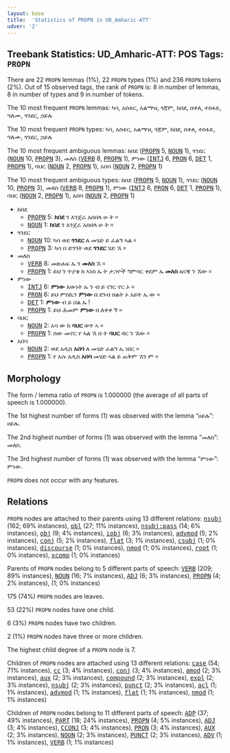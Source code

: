 ```yaml
---
layout: base
title:  'Statistics of PROPN in UD_Amharic-ATT'
udver: '2'
---
```


## Treebank Statistics: UD_Amharic-ATT: POS Tags: `PROPN`

There are 22 `PROPN` lemmas (1%), 22 `PROPN` types (1%) and 236 `PROPN` tokens (2%).
Out of 15 observed tags, the rank of `PROPN` is: 8 in number of lemmas, 8 in number of types and 9 in number of tokens.

The 10 most frequent `PROPN` lemmas: ካሳ, አስቴር, አልማዝ, ጎጃም, ከበደ, በቀለ, ተስፋዬ, ዓለሙ, ጎንደር, ኃይሉ

The 10 most frequent `PROPN` types:  ካሳ, አስቴር, አልማዝ, ጎጃም, ከበደ, በቀለ, ተስፋዬ, ዓለሙ, ጎንደር, ኃይሉ

The 10 most frequent ambiguous lemmas: ከበደ (<tt><a href="am_att-pos-PROPN.html">PROPN</a></tt> 5, <tt><a href="am_att-pos-NOUN.html">NOUN</a></tt> 1), ጎንደር (<tt><a href="am_att-pos-NOUN.html">NOUN</a></tt> 10, <tt><a href="am_att-pos-PROPN.html">PROPN</a></tt> 3), መለስ (<tt><a href="am_att-pos-VERB.html">VERB</a></tt> 8, <tt><a href="am_att-pos-PROPN.html">PROPN</a></tt> 1), ምነው (<tt><a href="am_att-pos-INTJ.html">INTJ</a></tt> 6, <tt><a href="am_att-pos-PRON.html">PRON</a></tt> 6, <tt><a href="am_att-pos-DET.html">DET</a></tt> 1, <tt><a href="am_att-pos-PROPN.html">PROPN</a></tt> 1), ባህር (<tt><a href="am_att-pos-NOUN.html">NOUN</a></tt> 2, <tt><a href="am_att-pos-PROPN.html">PROPN</a></tt> 1), አበባ (<tt><a href="am_att-pos-NOUN.html">NOUN</a></tt> 2, <tt><a href="am_att-pos-PROPN.html">PROPN</a></tt> 1)

The 10 most frequent ambiguous types:  ከበደ (<tt><a href="am_att-pos-PROPN.html">PROPN</a></tt> 5, <tt><a href="am_att-pos-NOUN.html">NOUN</a></tt> 1), ጎንደር (<tt><a href="am_att-pos-NOUN.html">NOUN</a></tt> 10, <tt><a href="am_att-pos-PROPN.html">PROPN</a></tt> 3), መለስ (<tt><a href="am_att-pos-VERB.html">VERB</a></tt> 8, <tt><a href="am_att-pos-PROPN.html">PROPN</a></tt> 1), ምነው (<tt><a href="am_att-pos-INTJ.html">INTJ</a></tt> 6, <tt><a href="am_att-pos-PRON.html">PRON</a></tt> 6, <tt><a href="am_att-pos-DET.html">DET</a></tt> 1, <tt><a href="am_att-pos-PROPN.html">PROPN</a></tt> 1), ባህር (<tt><a href="am_att-pos-NOUN.html">NOUN</a></tt> 2, <tt><a href="am_att-pos-PROPN.html">PROPN</a></tt> 1), አበባ (<tt><a href="am_att-pos-NOUN.html">NOUN</a></tt> 2, <tt><a href="am_att-pos-PROPN.html">PROPN</a></tt> 1)


* ከበደ
  * <tt><a href="am_att-pos-PROPN.html">PROPN</a></tt> 5: <b>ከበደ</b> ን እንጀራ አስበላ ሁ ት ።
  * <tt><a href="am_att-pos-NOUN.html">NOUN</a></tt> 1: <b>ከበደ</b> ን እንጀራ አስበላ ሁ ት ።
* ጎንደር
  * <tt><a href="am_att-pos-NOUN.html">NOUN</a></tt> 10: ካሳ ወደ <b>ጎንደር</b> ለ መሄድ ይ ፈልግ ኣል ።
  * <tt><a href="am_att-pos-PROPN.html">PROPN</a></tt> 3: ካሳ በ ድንገት ወደ <b>ጎንደር</b> ሄድ ኧ ።
* መለስ
  * <tt><a href="am_att-pos-VERB.html">VERB</a></tt> 8: መጽሐፍ ኡ ን <b>መለስ</b> ኧ ።
  * <tt><a href="am_att-pos-PROPN.html">PROPN</a></tt> 1: ይህ ን ጥያቄ ከ ኣነስ ኡ ት ታጋዮች ግምባር ቀደም ኡ <b>መለስ</b> ዜናዊ ን ኧው ።
* ምነው
  * <tt><a href="am_att-pos-INTJ.html">INTJ</a></tt> 6: <b>ምነው</b> እውነት ኡ ን ብ ይ ናገር ኖር ኦ ።
  * <tt><a href="am_att-pos-PRON.html">PRON</a></tt> 6: ይህ ምስኪን <b>ምነው</b> በ ደንብ በልት ኦ አይት ኤ ው ።
  * <tt><a href="am_att-pos-DET.html">DET</a></tt> 1: <b>ምነው</b> ብ ይ በል ኡ !
  * <tt><a href="am_att-pos-PROPN.html">PROPN</a></tt> 1: ይህ ሕመም <b>ምነው</b> በ ለቀቀ ኝ ።
* ባህር
  * <tt><a href="am_att-pos-NOUN.html">NOUN</a></tt> 2: አሳ ው ከ <b>ባህር</b> ወጥ ኣ ።
  * <tt><a href="am_att-pos-PROPN.html">PROPN</a></tt> 1: ሰው መኖር የ ኣል ኧ በ ት <b>ባህር</b> ዳር ን ኧው ።
* አበባ
  * <tt><a href="am_att-pos-NOUN.html">NOUN</a></tt> 2: ወደ አዲስ <b>አበባ</b> ለ መሄድ ፈልግ ኤ ነበር ።
  * <tt><a href="am_att-pos-PROPN.html">PROPN</a></tt> 1: የ እሱ አዲስ <b>አበባ</b> መሄድ ኣል ይ ጠቅም ኧን ም ።

## Morphology

The form / lemma ratio of `PROPN` is 1.000000 (the average of all parts of speech is 1.000000).

The 1st highest number of forms (1) was observed with the lemma “ሀይሉ”: ሀይሉ.

The 2nd highest number of forms (1) was observed with the lemma “መለስ”: መለስ.

The 3rd highest number of forms (1) was observed with the lemma “ምነው”: ምነው.

`PROPN` does not occur with any features.


## Relations

`PROPN` nodes are attached to their parents using 13 different relations: <tt><a href="am_att-dep-nsubj.html">nsubj</a></tt> (162; 69% instances), <tt><a href="am_att-dep-obl.html">obl</a></tt> (27; 11% instances), <tt><a href="am_att-dep-nsubj-pass.html">nsubj:pass</a></tt> (14; 6% instances), <tt><a href="am_att-dep-obj.html">obj</a></tt> (9; 4% instances), <tt><a href="am_att-dep-iobj.html">iobj</a></tt> (6; 3% instances), <tt><a href="am_att-dep-advmod.html">advmod</a></tt> (5; 2% instances), <tt><a href="am_att-dep-conj.html">conj</a></tt> (5; 2% instances), <tt><a href="am_att-dep-flat.html">flat</a></tt> (3; 1% instances), <tt><a href="am_att-dep-csubj.html">csubj</a></tt> (1; 0% instances), <tt><a href="am_att-dep-discourse.html">discourse</a></tt> (1; 0% instances), <tt><a href="am_att-dep-nmod.html">nmod</a></tt> (1; 0% instances), <tt><a href="am_att-dep-root.html">root</a></tt> (1; 0% instances), <tt><a href="am_att-dep-xcomp.html">xcomp</a></tt> (1; 0% instances)

Parents of `PROPN` nodes belong to 5 different parts of speech: <tt><a href="am_att-pos-VERB.html">VERB</a></tt> (209; 89% instances), <tt><a href="am_att-pos-NOUN.html">NOUN</a></tt> (16; 7% instances), <tt><a href="am_att-pos-ADJ.html">ADJ</a></tt> (6; 3% instances), <tt><a href="am_att-pos-PROPN.html">PROPN</a></tt> (4; 2% instances),  (1; 0% instances)

175 (74%) `PROPN` nodes are leaves.

53 (22%) `PROPN` nodes have one child.

6 (3%) `PROPN` nodes have two children.

2 (1%) `PROPN` nodes have three or more children.

The highest child degree of a `PROPN` node is 7.

Children of `PROPN` nodes are attached using 13 different relations: <tt><a href="am_att-dep-case.html">case</a></tt> (54; 71% instances), <tt><a href="am_att-dep-cc.html">cc</a></tt> (3; 4% instances), <tt><a href="am_att-dep-conj.html">conj</a></tt> (3; 4% instances), <tt><a href="am_att-dep-amod.html">amod</a></tt> (2; 3% instances), <tt><a href="am_att-dep-aux.html">aux</a></tt> (2; 3% instances), <tt><a href="am_att-dep-compound.html">compound</a></tt> (2; 3% instances), <tt><a href="am_att-dep-expl.html">expl</a></tt> (2; 3% instances), <tt><a href="am_att-dep-nsubj.html">nsubj</a></tt> (2; 3% instances), <tt><a href="am_att-dep-punct.html">punct</a></tt> (2; 3% instances), <tt><a href="am_att-dep-acl.html">acl</a></tt> (1; 1% instances), <tt><a href="am_att-dep-advmod.html">advmod</a></tt> (1; 1% instances), <tt><a href="am_att-dep-flat.html">flat</a></tt> (1; 1% instances), <tt><a href="am_att-dep-nmod.html">nmod</a></tt> (1; 1% instances)

Children of `PROPN` nodes belong to 11 different parts of speech: <tt><a href="am_att-pos-ADP.html">ADP</a></tt> (37; 49% instances), <tt><a href="am_att-pos-PART.html">PART</a></tt> (18; 24% instances), <tt><a href="am_att-pos-PROPN.html">PROPN</a></tt> (4; 5% instances), <tt><a href="am_att-pos-ADJ.html">ADJ</a></tt> (3; 4% instances), <tt><a href="am_att-pos-CCONJ.html">CCONJ</a></tt> (3; 4% instances), <tt><a href="am_att-pos-PRON.html">PRON</a></tt> (3; 4% instances), <tt><a href="am_att-pos-AUX.html">AUX</a></tt> (2; 3% instances), <tt><a href="am_att-pos-NOUN.html">NOUN</a></tt> (2; 3% instances), <tt><a href="am_att-pos-PUNCT.html">PUNCT</a></tt> (2; 3% instances), <tt><a href="am_att-pos-ADV.html">ADV</a></tt> (1; 1% instances), <tt><a href="am_att-pos-VERB.html">VERB</a></tt> (1; 1% instances)


